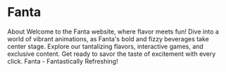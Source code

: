 # Fanta
About Welcome to the Fanta website, where flavor meets fun! Dive into a world of vibrant animations, as Fanta's bold and fizzy beverages take center stage. Explore our tantalizing flavors, interactive games, and exclusive content. Get ready to savor the taste of excitement with every click. Fanta - Fantastically Refreshing!
